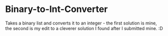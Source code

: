 # Binary-to-Int-Converter
Takes a binary list and converts it to an integer - the first solution is mine, the second is my edit to a cleverer solution I found after I submitted mine. :D
